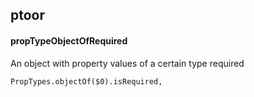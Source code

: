 ## ptoor
#### propTypeObjectOfRequired
An object with property values of a certain type required
```
PropTypes.objectOf($0).isRequired,
```